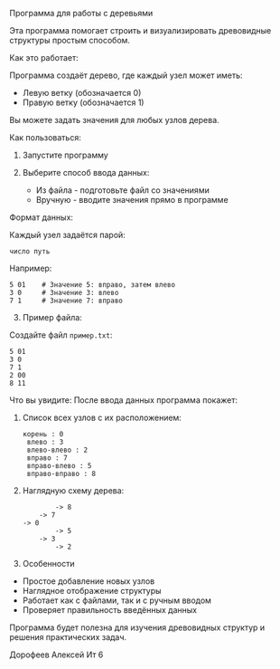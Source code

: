 Программа для работы с деревьями

Эта программа помогает строить и визуализировать древовидные структуры простым способом.

Как это работает:

Программа создаёт дерево, где каждый узел может иметь:
- Левую ветку (обозначается 0)
- Правую ветку (обозначается 1)

Вы можете задать значения для любых узлов дерева.

Как пользоваться:

1. Запустите программу

2. Выберите способ ввода данных:
   - Из файла - подготовьте файл со значениями
   - Вручную - вводите значения прямо в программе

  Формат данных:

Каждый узел задаётся парой:
```
число путь
```

Например:
```
5 01    # Значение 5: вправо, затем влево
3 0     # Значение 3: влево
7 1     # Значение 7: вправо
```

3. Пример файла:

Создайте файл `пример.txt`:
```
5 01
3 0
7 1
2 00
8 11
```

Что вы увидите:
После ввода данных программа покажет:

1. Список всех узлов с их расположением:
   ```
   корень : 0
    влево : 3
    влево-влево : 2
    вправо : 7
    вправо-влево : 5
    вправо-вправо : 8
   ```

2. Наглядную схему дерева:
   ```
           -> 8
       -> 7
   -> 0
           -> 5
       -> 3
           -> 2
   ```

4. Особенности

- Простое добавление новых узлов
- Наглядное отображение структуры
- Работает как с файлами, так и с ручным вводом
- Проверяет правильность введённых данных

Программа будет полезна для изучения древовидных структур и решения практических задач.

Дорофеев Алексей Ит 6
